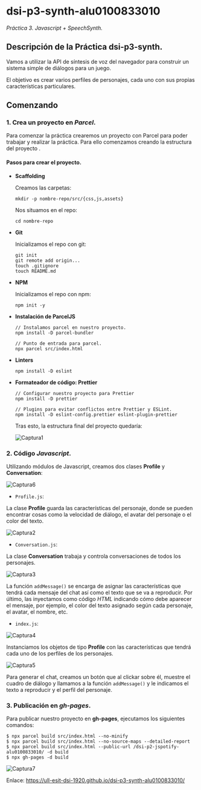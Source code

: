 # dsi-p3-synth-alu0100833010

_Práctica 3.  Javascript + SpeechSynth._

## Descripción de la Práctica  dsi-p3-synth.

Vamos a utilizar la API de síntesis de voz del navegador para construir un sistema simple de diálogos para un juego.

El objetivo es crear varios perfiles de personajes, cada uno con sus propias características particulares. 

## Comenzando

### 1. Crea un proyecto en _Parcel_.

Para comenzar la práctica  crearemos un proyecto con Parcel para poder trabajar y realizar la práctica. Para ello comenzamos
creando la estructura del proyecto .

#### Pasos para crear el proyecto.

* **Scaffolding** 

  Creamos las carpetas:
  ```
  mkdir -p nombre-repo/src/{css,js,assets}
  ```
  Nos situamos en el repo:
  ```
  cd nombre-repo
  ```
* **Git**

  Inicializamos el repo con git:
  ```
  git init
  git remote add origin...
  touch .gitignore
  touch README.md
  ```
* **NPM**

  Inicializamos el repo con npm:
  ```
  npm init -y
  ```
* **Instalación de ParcelJS**
  ```
  // Instalamos parcel en nuestro proyecto.
  npm install -D parcel-bundler
  
  // Punto de entrada para parcel.
  npx parcel src/index.html
  ```
* **Linters**
  ```
  npm install -D eslint
  ```
* **Formateador de código: Prettier**
  ```
  // Configurar nuestro proyecto para Prettier
  npm install -D prettier
  
  // Plugins para evitar conflictos entre Prettier y ESLint.
  npm install -D eslint-config.prettier eslint-plugin-prettier
  ```
  
  Tras esto, la estructura final del proyecto quedaría:
  
  ![Captura1](src/assets/captures/cap5.png)
  
### 2. Código _Javascript_.

Utilizando módulos de Javascript, creamos dos clases **Profile** y **Conversation**:

![Captura6](src/assets/captures/cap6.png)

* `Profile.js`:

La clase **Profile** guarda las características del personaje, donde se pueden encontrar cosas como la velocidad de diálogo, el avatar del personaje o el color del texto.

![Captura2](src/assets/captures/cap1.png)

* `Conversation.js`:

La clase **Conversation** trabaja y controla conversaciones de todos los personajes. 
 
![Captura3](src/assets/captures/cap2.png)

La función `addMessage()` se encarga de asignar las características que tendrá cada mensaje del chat así como el texto que se va a reproducir. Por último, las inyectamos como código _HTML_ indicando cómo debe aparecer el mensaje, por ejemplo, el color del texto asignado según cada personaje, el avatar, el nombre, etc. 

* `index.js`:

![Captura4](src/assets/captures/cap3.png)
 
Instanciamos los objetos de tipo **Profile** con las características que tendrá cada uno de los perfiles de los personajes. 

![Captura5](src/assets/captures/cap4.png)

Para generar el chat, creamos un botón que al clickar sobre él, muestre el cuadro de diálogo y llamamos a la función `addMessage()` y le indicamos el texto a reproducir y el perfil del personaje.

### 3. Publicación en _gh-pages_.
 
Para publicar nuestro proyecto en **gh-pages**, ejecutamos los siguientes comandos:
```
$ npx parcel build src/index.html --no-minify
$ npx parcel build src/index.html --no-source-maps --detailed-report
$ npx parcel build src/index.html --public-url /dsi-p2-jspotify-alu0100833010/ -d build
$ npx gh-pages -d build
```
![Captura7](src/assets/captures/cap7.png)

Enlace:  https://ull-esit-dsi-1920.github.io/dsi-p3-synth-alu0100833010/
